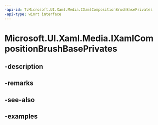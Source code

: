 ```yaml
---
-api-id: T:Microsoft.UI.Xaml.Media.IXamlCompositionBrushBasePrivates
-api-type: winrt interface
---
```


# Microsoft.UI.Xaml.Media.IXamlCompositionBrushBasePrivates

<!--
public interface IXamlCompositionBrushBasePrivates
-->


## -description

## -remarks

## -see-also

## -examples


